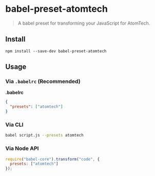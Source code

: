 # babel-preset-atomtech

> A babel preset for transforming your JavaScript for AtomTech.

## Install

```
npm install --save-dev babel-preset-atomtech
```

## Usage

### Via `.babelrc` (Recommended)

**.babelrc**

```json
{
  "presets": ["atomtech"]
}
```

### Via CLI

```sh
babel script.js --presets atomtech
```

### Via Node API

```js
require("babel-core").transform("code", {
  presets: ["atomtech"]
});
```
